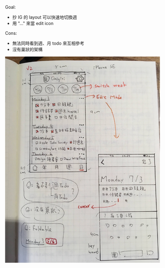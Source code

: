 Goal:
  - 抄 IG 的 layout 可以快速地切換週
  - 用 "..." 來當 edit icon

Cons:
  - 無法同時看到週、月 todo 來互相參考
  - 沒有巢狀的架構

![...](https://raw.githubusercontent.com/wangchou/Align/master/design/img/wireframe_v2.jpg)
